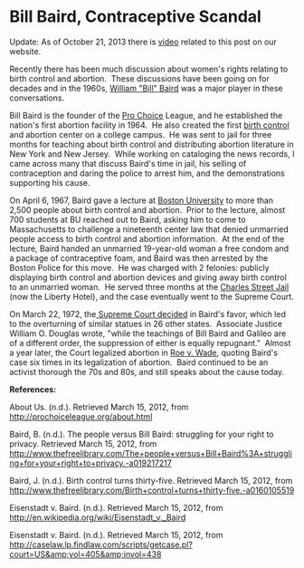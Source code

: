 # Bill Baird, Contraceptive Scandal

Update: As of October 21, 2013 there is <a
href="http://bostonlocaltv.org/catalog/V_QNV6LC2VR0A1TFQ">video</a> related to
this post on our
website.

Recently there has been much discussion about women's rights relating to birth
control and abortion.  These discussions have been going on for decades and in
the 1960s, <a
href="http://en.wikipedia.org/wiki/Bill_Baird_%28activist%29">William "Bill"
Baird</a> was a major player in these
conversations.

Bill Baird is the founder of the <a
href="http://en.wikipedia.org/wiki/Pro_choice">Pro Choice</a> League, and he
established the nation's first abortion facility in 1964.  He also created the
first <a href="http://en.wikipedia.org/wiki/Birth_control">birth control</a>
and abortion center on a college campus.  He was sent to jail for three months
for teaching about birth control and distributing abortion literature in New
York and New Jersey.  While working on cataloging the news records, I came
across many that discuss Baird's time in jail, his selling of contraception
and daring the police to arrest him, and the demonstrations supporting his
cause.

On April 6, 1967, Baird gave a lecture at <a
href="http://en.wikipedia.org/wiki/Boston_University">Boston University</a> to
more than 2,500 people about birth control and abortion.  Prior to the
lecture, almost 700 students at BU reached out to Baird, asking him to come to
Massachusetts to challenge a nineteenth center law that denied unmarried
people access to birth control and abortion information.  At the end of the
lecture, Baird handed an unmarried 19-year-old woman a free condom and a
package of contraceptive foam, and Baird was then arrested by the Boston
Police for this move.  He was charged with 2 felonies: publicly displaying
birth control and abortion devices and giving away birth control to an
unmarried woman.  He served three months at the <a
href="http://en.wikipedia.org/wiki/Charles_Street_Jail">Charles Street Jail
</a>(now the Liberty Hotel), and the case eventually went to the Supreme
Court.

On March 22, 1972, the<a
href="http://en.wikipedia.org/wiki/Eisenstadt_v._Baird"> Supreme Court
decided</a> in Baird's favor, which led to the overturning of similar statues
in 26 other states.  Associate Justice William O. Douglas wrote, "while the
teachings of Bill Baird and Galileo are of a different order, the suppression
of either is equally repugnant."  Almost a year later, the Court legalized
abortion in <a href="http://en.wikipedia.org/wiki/Roe_v._Wade">Roe v.
Wade</a>, quoting Baird's case six times in its legalization of abortion. 
Baird continued to be an activist thorough the 70s and 80s, and still speaks
about the cause
today.

<strong>References:</strong>

About Us. (n.d.). Retrieved March 15, 2012, from
http://prochoiceleague.org/about.html

Baird, B. (n.d.). The people versus Bill Baird: struggling for your right to
privacy. Retrieved March 15, 2012, from
http://www.thefreelibrary.com/The+people+versus+Bill+Baird%3A+struggling+for+your+right+to+privacy.-a019217217

Baird, J. (n.d.). Birth control turns thirty-five. Retrieved March 15, 2012,
from
http://www.thefreelibrary.com/Birth+control+turns+thirty-five.-a0160105519

Eisenstadt v. Baird. (n.d.). Retrieved March 15, 2012, from
http://en.wikipedia.org/wiki/Eisenstadt_v._Baird

Eisenstadt v. Baird. (n.d.). Retrieved March 15, 2012, from
http://caselaw.lp.findlaw.com/scripts/getcase.pl?court=US&amp;vol=405&amp;invol=438